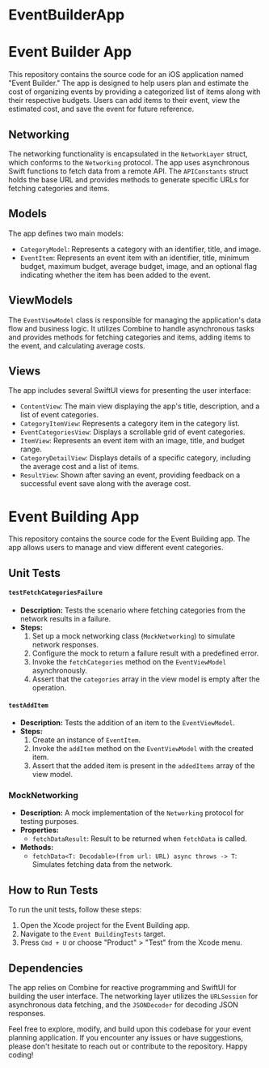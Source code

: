 # EventBuilderApp

# Event Builder App

This repository contains the source code for an iOS application named "Event Builder." The app is designed to help users plan and estimate the cost of organizing events by providing a categorized list of items along with their respective budgets. Users can add items to their event, view the estimated cost, and save the event for future reference.

## Networking

The networking functionality is encapsulated in the `NetworkLayer` struct, which conforms to the `Networking` protocol. The app uses asynchronous Swift functions to fetch data from a remote API. The `APIConstants` struct holds the base URL and provides methods to generate specific URLs for fetching categories and items.

## Models

The app defines two main models:
- `CategoryModel`: Represents a category with an identifier, title, and image.
- `EventItem`: Represents an event item with an identifier, title, minimum budget, maximum budget, average budget, image, and an optional flag indicating whether the item has been added to the event.

## ViewModels

The `EventViewModel` class is responsible for managing the application's data flow and business logic. It utilizes Combine to handle asynchronous tasks and provides methods for fetching categories and items, adding items to the event, and calculating average costs.

## Views

The app includes several SwiftUI views for presenting the user interface:
- `ContentView`: The main view displaying the app's title, description, and a list of event categories.
- `CategoryItemView`: Represents a category item in the category list.
- `EventCategoriesView`: Displays a scrollable grid of event categories.
- `ItemView`: Represents an event item with an image, title, and budget range.
- `CategoryDetailView`: Displays details of a specific category, including the average cost and a list of items.
- `ResultView`: Shown after saving an event, providing feedback on a successful event save along with the average cost.


# Event Building App

This repository contains the source code for the Event Building app. The app allows users to manage and view different event categories.

## Unit Tests

#### `testFetchCategoriesFailure`
- **Description:** Tests the scenario where fetching categories from the network results in a failure.
- **Steps:**
  1. Set up a mock networking class (`MockNetworking`) to simulate network responses.
  2. Configure the mock to return a failure result with a predefined error.
  3. Invoke the `fetchCategories` method on the `EventViewModel` asynchronously.
  4. Assert that the `categories` array in the view model is empty after the operation.

#### `testAddItem`
- **Description:** Tests the addition of an item to the `EventViewModel`.
- **Steps:**
  1. Create an instance of `EventItem`.
  2. Invoke the `addItem` method on the `EventViewModel` with the created item.
  3. Assert that the added item is present in the `addedItems` array of the view model.

### MockNetworking
- **Description:** A mock implementation of the `Networking` protocol for testing purposes.
- **Properties:**
  - `fetchDataResult`: Result to be returned when `fetchData` is called.
- **Methods:**
  - `fetchData<T: Decodable>(from url: URL) async throws -> T`: Simulates fetching data from the network.

## How to Run Tests

To run the unit tests, follow these steps:

1. Open the Xcode project for the Event Building app.
2. Navigate to the `Event BuildingTests` target.
3. Press `Cmd + U` or choose "Product" > "Test" from the Xcode menu.


## Dependencies

The app relies on Combine for reactive programming and SwiftUI for building the user interface. The networking layer utilizes the `URLSession` for asynchronous data fetching, and the `JSONDecoder` for decoding JSON responses.

Feel free to explore, modify, and build upon this codebase for your event planning application. If you encounter any issues or have suggestions, please don't hesitate to reach out or contribute to the repository. Happy coding!
